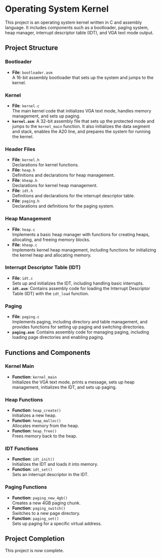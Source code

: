 # Operating System Kernel

This project is an operating system kernel written in C and assembly language. It includes components such as a bootloader, paging system, heap manager, interrupt descriptor table (IDT), and VGA text mode output.

## Project Structure

### Bootloader

- **File**: `bootloader.asm`  
  A 16-bit assembly bootloader that sets up the system and jumps to the kernel.

### Kernel

- **File**: `kernel.c`  
  The main kernel code that initializes VGA text mode, handles memory management, and sets up paging.
- **`kernel.asm`**: A 32-bit assembly file that sets up the protected mode and jumps to the `kernel_main` function. It also initializes the data segment and stack, enables the A20 line, and prepares the system for running the kernel.

### Header Files

- **File**: `kernel.h`  
  Declarations for kernel functions.
- **File**: `heap.h`  
  Definitions and declarations for heap management.
- **File**: `kheap.h`  
  Declarations for kernel heap management.
- **File**: `idt.h`  
  Definitions and declarations for the interrupt descriptor table.
- **File**: `paging.h`  
  Declarations and definitions for the paging system.

### Heap Management

- **File**: `heap.c`  
  Implements a basic heap manager with functions for creating heaps, allocating, and freeing memory blocks.
- **File**: `kheap.c`  
  Implements kernel heap management, including functions for initializing the kernel heap and allocating memory.

### Interrupt Descriptor Table (IDT)

- **File**: `idt.c`  
  Sets up and initializes the IDT, including handling basic interrupts.
- **`idt.asm`**: Contains assembly code for loading the Interrupt Descriptor Table (IDT) with the `idt_load` function.

### Paging

- **File**: `paging.c`  
  Implements paging, including directory and table management, and provides functions for setting up paging and switching directories.
- **`paging.asm`**: Contains assembly code for managing paging, including loading page directories and enabling paging.

## Functions and Components

### Kernel Main

- **Function**: `kernel_main`  
  Initializes the VGA text mode, prints a message, sets up heap management, initializes the IDT, and sets up paging.

### Heap Functions

- **Function**: `heap_create()`  
  Initializes a new heap.
- **Function**: `heap_malloc()`  
  Allocates memory from the heap.
- **Function**: `heap_free()`  
  Frees memory back to the heap.

### IDT Functions

- **Function**: `idt_init()`  
  Initializes the IDT and loads it into memory.
- **Function**: `idt_set()`  
  Sets an interrupt descriptor in the IDT.

### Paging Functions

- **Function**: `paging_new_4gb()`  
  Creates a new 4GB paging chunk.
- **Function**: `paging_switch()`  
  Switches to a new page directory.
- **Function**: `paging_set()`  
  Sets up paging for a specific virtual address.

## Project Completion

This project is now complete.
